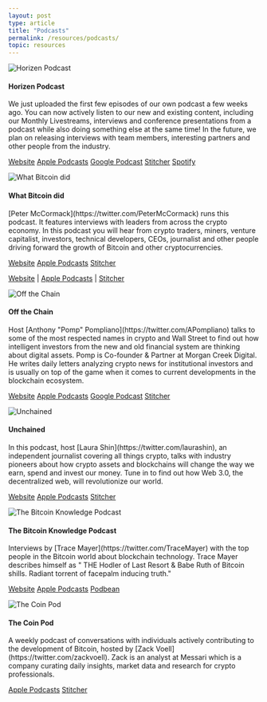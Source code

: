 ```yaml
---
layout: post
type: article
title: "Podcasts"
permalink: /resources/podcasts/
topic: resources
---
```



<div class="row mt-5">
    <div class="col-md-3">
        <img src="https://secureimg.stitcher.com/feedimagesplain328/367125.jpg" alt="Horizen Podcast" />
    </div>
    <div class="col-md-9">
        <h4>Horizen Podcast</h4>
        <p>
            We just uploaded the first few episodes of our own podcast a few weeks ago. You can now actively listen to our new and existing content, including our Monthly Livestreams, interviews and conference presentations from a podcast while also doing something else at the same time! In the future, we plan on releasing interviews with team members, interesting partners and other people from the industry.
        </p>
        <p class="mt-5">
            <a class="btn btn-info mr-2" href="" target="_blank">Website</a>
            <a class="btn btn-info mr-2" href="https://itunes.apple.com/at/podcast/horizen/id1451532930?l=en&mt=2" target="_blank">Apple Podcasts</a>
            <a class="btn btn-info mr-2" href="https://play.google.com/music/listen#/ps/Igdazc3uwlcwek7dsbmfxcnenq4" target="_blank">Google Podcast</a>
            <a class="btn btn-info mr-2" href="https://www.stitcher.com/podcast/horizen" target="_blank">Stitcher</a>
            <a class="btn btn-info" href="https://open.spotify.com/show/19QEuU6YL0gtr0Z49X7GmY" target="_blank">Spotify</a>
        </p>
    </div>
</div>


<div class="row mt-5">
    <div class="col-md-3">
        <img src="https://secureimg.stitcher.com/feedimagesplain328/159159.jpg" alt="What Bitcoin did" />
    </div>
    <div class="col-md-9">
        <h4>What Bitcoin did</h4>
        <p>
            [Peter McCormack](https://twitter.com/PeterMcCormack) runs this podcast. It features interviews with leaders from across the crypto economy. In this podcast you will hear from crypto traders, miners, venture capitalist, investors, technical developers, CEOs, journalist and other people driving forward the growth of Bitcoin and other cryptocurrencies.
        </p>
        <p class="mt-5">
            <a class="btn btn-info mr-2" href="https://www.whatbitcoindid.com/" target="_blank">Website</a>
            <a class="btn btn-info mr-2" href="https://itunes.apple.com/at/podcast/the-what-bitcoin-did-podcast/id1317356120?l=en&mt=2" target="_blank">Apple Podcasts</a>
            <a class="btn btn-info" href="https://www.stitcher.com/podcast/what-bitcoin-did" target="_blank">Stitcher</a>
        </p>
    </div>
</div>


<p class="text-center mb-5">
    <a href="" target="_blank">Website</a> | 
    <a href="" target="_blank">Apple Podcasts</a> | 
    <a href="" target="_blank">Stitcher</a>
</p>


<div class="row mt-5">
    <div class="col-md-3">
        <img src="https://is3-ssl.mzstatic.com/image/thumb/Music128/v4/53/37/6d/53376dd3-801b-3eb1-2f8a-806d8f190257/source/1200x630bb.jpg" alt="Off the Chain" />
    </div>
    <div class="col-md-9">
        <h4>Off the Chain</h4>
        <p>
            Host [Anthony "Pomp" Pompliano](https://twitter.com/APompliano) talks to some of the most respected names in crypto and Wall Street to find out how intelligent investors from the new and old financial system are thinking about digital assets. Pomp is Co-founder & Partner at Morgan Creek Digital. He writes daily letters analyzing crypto news for institutional investors and is usually on top of the game when it comes to current developments in the blockchain ecosystem.
        </p>
        <p class="mt-5">
            <a class="btn btn-info mr-2" href="https://offthechain.libsyn.com/" target="_blank">Website</a>
            <a class="btn btn-info mr-2" href="https://itunes.apple.com/at/podcast/off-the-chain/id1434060078?l=en&mt=2" target="_blank">Apple Podcasts</a>
            <a class="btn btn-info mr-2" href="https://www.google.com/podcasts?feed=aHR0cDovL29mZnRoZWNoYWluLmxpYnN5bi5jb20vcnNz" target="_blank">Google Podcast</a>
            <a class="btn btn-info" href="https://www.stitcher.com/podcast/blockworks-group/off-the-chain" target="_blank">Stitcher</a>
        </p>
    </div>
</div>


<div class="row mt-5">
    <div class="col-md-3">
        <img src="https://i1.sndcdn.com/avatars-000359576747-qmfxcm-t500x500.jpg" alt="Unchained" />
    </div>
    <div class="col-md-9">
        <h4>Unchained</h4>
        <p>
            In this podcast, host [Laura Shin](https://twitter.com/laurashin), an independent journalist covering all things crypto, talks with industry pioneers about how crypto assets and blockchains will change the way we earn, spend and invest our money. Tune in to find out how Web 3.0, the decentralized web, will revolutionize our world.
        </p>
        <p class="mt-5">
            <a class="btn btn-info mr-2" href="https://unchainedpodcast.com/" target="_blank">Website</a>
            <a class="btn btn-info mr-2" href="https://itunes.apple.com/at/podcast/unchained-your-no-hype-resource-for-all-things-crypto/id1123922160?l=en&mt=2" target="_blank">Apple Podcasts</a>
            <a class="btn btn-info" href="https://www.stitcher.com/podcast/forbes-podcast-network/unchained-big-ideas-from-the-worlds-of-blockchain-and-fintech" target="_blank">Stitcher</a>
        </p>
    </div>
</div>


<div class="row mt-5">
    <div class="col-md-3">
        <img src="https://www.bitcoin.kn/img/bitcoin-knowledge-podcast.jpg" alt="The Bitcoin Knowledge Podcast" />
    </div>
    <div class="col-md-9">
        <h4>The Bitcoin Knowledge Podcast</h4>
        <p>
            Interviews by [Trace Mayer](https://twitter.com/TraceMayer) with the top people in the Bitcoin world about blockchain technology. Trace Mayer describes himself as " THE Hodler of Last Resort & Babe Ruth of Bitcoin shills. Radiant torrent of facepalm inducing truth."
        </p>
        <p class="mt-5">
            <a class="btn btn-info mr-2" href="https://www.bitcoin.kn/" target="_blank">Website</a>
            <a class="btn btn-info mr-2" href="https://itunes.apple.com/at/podcast/the-bitcoin-knowledge-podcast/id301670981?l=en&mt=2" target="_blank">Apple Podcasts</a>
            <a class="btn btn-info" href="https://www.podbean.com/podcast-detail/mrvih-3a3df/Podcast-%E2%80%93-The-Bitcoin-Knowledge-Podcast" target="_blank">Podbean</a>
        </p>
    </div>
</div>


<div class="row mt-5">
    <div class="col-md-3">
        <img src="https://secureimg.stitcher.com/feedimagesplain328/173867.jpg" alt="The Coin Pod" />
    </div>
    <div class="col-md-9">
        <h4>The Coin Pod</h4>
        <p>
            A weekly podcast of conversations with individuals actively contributing to the development of Bitcoin, hosted by [Zack Voell](https://twitter.com/zackvoell). Zack is an analyst at Messari which is a company curating daily insights, market data and research for crypto professionals.
        </p>
        <p class="mt-5">
            <a class="btn btn-info mr-2" href="https://itunes.apple.com/at/podcast/the-coin-pod/id1350143328?l=en&mt=2" target="_blank">Apple Podcasts</a>
            <a class="btn btn-info" href="https://www.stitcher.com/podcast/the-coin-pod" target="_blank">Stitcher</a>
        </p>
    </div>
</div>

